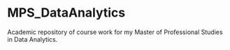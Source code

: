 # MPS_DataAnalytics
Academic repository of course work for my Master of Professional Studies in Data Analytics.

